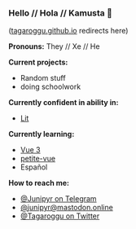 ### Hello // Hola // Kamusta 👋
([tagaroggu.github.io](https://tagaroggu.github.io) redirects here)

**Pronouns:** They // Xe // He

**Current projects:**
- Random stuff
- doing schoolwork

**Currently confident in ability in:**
- [Lit](https://github.com/lit/lit#readme)

**Currently learning:**
- [Vue 3](https://github.com/vuejs/core#readme)
- [petite-vue](https://github.com/vuejs/petite-vue#readme)
- Español

<!--**Looking for help with:**-->

**How to reach me:**
- [@Junipyr on Telegram](https://t.me/@Junipyr)
- [@junipyr@mastodon.online](https://mastodon.online/@junipyr)
- [@Tagaroggu on Twitter](https://twitter.com/tagaroggu)

<!--
**tagaroggu/tagaroggu** is a ✨ _special_ ✨ repository because its `README.md` (this file) appears on your GitHub profile.

Here are some ideas to get you started:

- 🔭 I’m currently working on ...
- 🌱 I’m currently learning ...
- 👯 I’m looking to collaborate on ...
- 🤔 I’m looking for help with ...
- 💬 Ask me about ...
- 📫 How to reach me: ...
- 😄 Pronouns: ...
- ⚡ Fun fact: ...
-->
